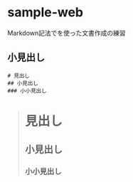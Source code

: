 # sample-web

Markdown記法でを使った文書作成の練習

## 小見出し

```
# 見出し
## 小見出し
### 小小見出し
```

> # 見出し
> ## 小見出し
> ### 小小見出し



